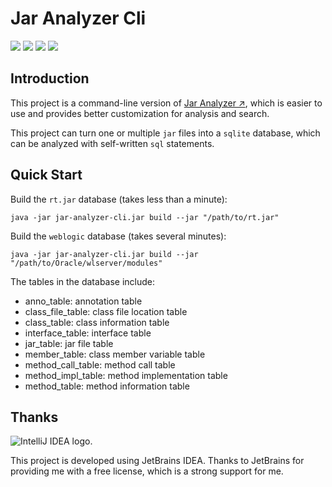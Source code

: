 # Jar Analyzer Cli
![](https://img.shields.io/badge/build-passing-brightgreen)
![](https://img.shields.io/badge/build-Java%208-orange)
![](https://img.shields.io/github/downloads/4ra1n/jar-analyzer-cli/total)
![](https://img.shields.io/github/v/release/4ra1n/jar-analyzer-cli)

## Introduction

This project is a command-line version of [Jar Analyzer ↗](https://github.com/4ra1n/jar-analyzer), which is easier to use and provides better customization for analysis and search.

This project can turn one or multiple `jar` files into a `sqlite` database, which can be analyzed with self-written `sql` statements.

## Quick Start

Build the `rt.jar` database (takes less than a minute):

```shell
java -jar jar-analyzer-cli.jar build --jar "/path/to/rt.jar"
```

Build the `weblogic` database (takes several minutes):

```shell
java -jar jar-analyzer-cli.jar build --jar "/path/to/Oracle/wlserver/modules"
```

The tables in the database include:
- anno_table: annotation table
- class_file_table: class file location table
- class_table: class information table
- interface_table: interface table
- jar_table: jar file table
- member_table: class member variable table
- method_call_table: method call table
- method_impl_table: method implementation table
- method_table: method information table

## Thanks

<img src="https://resources.jetbrains.com/storage/products/company/brand/logos/IntelliJ_IDEA.svg" alt="IntelliJ IDEA logo.">


This project is developed using JetBrains IDEA.
Thanks to JetBrains for providing me with a free license, which is a strong support for me.